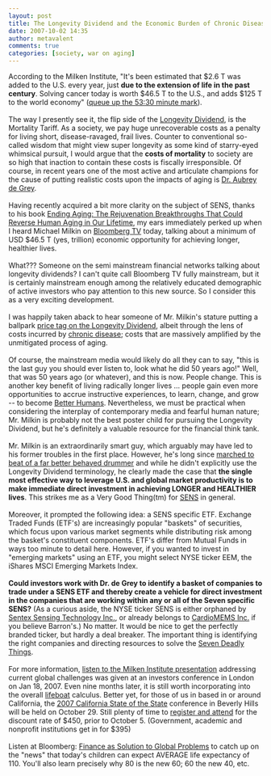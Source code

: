 ```yaml
---
layout: post
title: The Longevity Dividend and the Economic Burden of Chronic Disease
date: 2007-10-02 14:35
author: metavalent
comments: true
categories: [society, war on aging]
---
```

According to the Milken Institute, "It's been estimated that $2.6 T was added to the U.S. every year, just <b>due to the extension of life in the past century</b>. Solving cancer today is worth $46.5 T to the U.S., and adds $125 T to the world economy" (<a href="https://www.bloomberg.com/apps/news?pid=newsarchive&amp;sid=a7mAeHU3aM2U">queue up the 53:30 minute mark</a>).<br /><br />The way I presently see it, the flip side of the <a href="https://tinyurl.com/23uwr3">Longevity Dividend</a>, is the Mortality Tariff. As a society, we pay huge unrecoverable costs as a penalty for living short, disease-ravaged, frail lives. Counter to conventional so-called wisdom that might view super longevity as some kind of starry-eyed whimsical pursuit, I would argue that the <b>costs of mortality</b> to society are so high that inaction to contain these costs is fiscally irresponsible. Of course, in recent years one of the most active and articulate champions for the cause of putting realistic costs upon the impacts of aging is <a href="https://sens.org/%5C">Dr. Aubrey de Grey</a>.<br /><br />Having recently acquired a bit more clarity on the subject of SENS, thanks to his book <a href="https://tinyurl.com/yuceeq">Ending Aging: The Rejuvenation Breakthroughs That Could Reverse Human Aging in Our Lifetime</a>, my ears immediately perked up when I heard Michael Milkin on <a href="https://www.bloomberg.com/tvradio/tv/">Bloomberg TV</a> today, talking about a minimum of USD $46.5 T (yes, trillion) economic opportunity for achieving longer, healthier lives. <br /><br />What??? Someone on the semi mainstream financial networks talking about longevity dividends? I can't quite call Bloomberg TV fully mainstream, but it is certainly mainstream enough among the relatively educated demographic of active investors who pay attention to this new source. So I consider this as a very exciting development.<br /><br />I was happily taken aback to hear someone of Mr. Milkin's stature putting a ballpark <a href="https://www.chronicdiseaseimpact.com/ebcd.taf?cat=intergen&amp;type=life">price tag on the Longevity Dividend</a>, albeit through the lens of costs incurred by <a href="https://www.chronicdiseaseimpact.com/">chronic disease</a>; costs that are massively amplified by the unmitigated process of aging.<br /><br />Of course, the mainstream media would likely do all they can to say, "this is the last guy you should ever listen to, look what he did 50 years ago!" Well, that was 50 years ago (or whatever), and this is now. People change. This is another key benefit of living radically longer lives ... people gain even more opportunities to accrue instructive experiences, to learn, change, and grow -- to become <a href="https://www.betterhumans.com/">Better Humans</a>. Nevertheless, we must be practical when considering the interplay of contemporary media and fearful human nature; Mr. Milkin is probably not the best poster child for pursuing the Longevity Dividend, but he's definitely a valuable resource for the financial think tank.<br /><br />Mr. Milkin is an extraordinarily smart guy, which arguably may have led to his former troubles in the first place. However, he's long since <a href="https://www.milkeninstitute.org/">marched to beat of a far better behaved drummer</a> and while he didn't explicitly use the Longevity Dividend terminology, he clearly made the case that <b>the single most effective way to leverage U.S. and global market productivity is to make immediate direct investment in achieving LONGER and HEALTHIER lives</b>. This strikes me as a Very Good Thing(tm) for <a href="https://www.sens.org/">SENS</a> in general.<br /><br />Moreover, it prompted the following idea: a SENS specific ETF. Exchange Traded Funds (ETF's) are increasingly popular "baskets" of securities, which focus upon various market segments while distributing risk among the basket's constituent components. ETF's differ from Mutual Funds in ways too minute to detail here. However, if you wanted to invest in "emerging markets" using an ETF, you might select NYSE ticker EEM, the iShares MSCI Emerging Markets Index. <br /><br /><b>Could investors work with Dr. de Grey to identify a basket of companies to trade under a SENS ETF and thereby create a vehicle for direct investment in the companies that are working within any or all of the Seven specific SENS?</b> (As a curious aside, the NYSE ticker SENS is either orphaned by <a href="https://finance.yahoo.com/q?s=sens">Sentex Sensing Technology Inc.</a>, or already belongs to <a href="https://online.barrons.com/public/quotes/main.html?symbol_or_name=sens&amp;x=0&amp;y=0&amp;sym_name_switch=symbol">CardioMEMS Inc.</a> if you believe Barron's.) No matter. It would be nice to get the perfectly branded ticker, but hardly a deal breaker. The important thing is identifying the right companies and directing resources to solve the <a href="https://www.mprize.org/index.php?pagename=research">Seven Deadly Things</a>.<br /><br />For more information, <a href="https://www.bloomberg.com/apps/news?pid=newsarchive&amp;amp;sid=a7mAeHU3aM2U">listen to the Milken Institute presentation</a> addressing current global challenges was given at an investors conference in London on Jan 18, 2007. Even nine months later, it is still worth incorporating into the overall <a href="https://www.lifeboat.com/">lifeboat</a> calculus. Better yet, for those of us in based in or around California, the <a href="https://tinyurl.com/2223f9">2007 California State of the State</a> conference in Beverly Hills will be held on October 29. Still plenty of time to <a href="https://tinyurl.com/2223f9">register and attend</a> for the discount rate of $450, prior to October 5. (Government, academic and nonprofit institutions get in for $395)<br /><br />Listen at Bloomberg: <a href="https://www.bloomberg.com/apps/news?pid=newsarchive&amp;sid=a7mAeHU3aM2U">Finance as Solution to Global Problems</a> to catch up on the "news" that today's children can expect AVERAGE life expectancy of 110. You'll also learn precisely why 80 is the new 60; 60 the new 40, etc.

